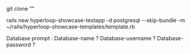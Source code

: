 

git clone ""

rails new hyperloop-showcase-testapp -d postgresql --skip-bundle -m ~/rails/hyperloop-showcase-templates/template.rb


Database prompt :
Database-name ?
Database-username ?
Database-password ?